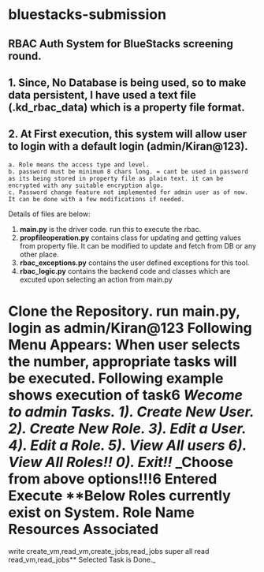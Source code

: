 # bluestacks-submission
## RBAC Auth System for BlueStacks screening round.
## 1. Since, No Database is being used, so to make data persistent, I have used a text file (.kd_rbac_data) which is a property file format.
## 2. At First execution, this system will allow user to login with a default login (admin/Kiran@123).
    a. Role means the access type and level.
    b. password must be minimum 8 chars long. = cant be used in password as its being stored in property file as plain text. it can be encrypted with any suitable encryption algo.
    c. Password change feature not implemented for admin user as of now. It can be done with a few modifications if needed.

Details of files are below:
1. **main.py** is the driver code. run this to execute the rbac.
2. **propfileoperation.py** contains class for updating and getting values from property file. It can be modified to update and fetch from DB or any other place.
3. **rbac_exceptions.py** contains the user defined exceptions for this tool.
4. **rbac_logic.py** contains the backend code and classes which are excuted upon selecting an action from main.py

**Clone the Repository.**
run main.py, login as **admin/Kiran@123**
Following Menu Appears:
When user selects the number, appropriate tasks will be executed.
Following example shows execution of task6
_Wecome to admin Tasks.
1). Create New User.
2). Create New Role.
3). Edit a User.
4). Edit a Role.
5). View All users
6). View All Roles!!
0). Exit!!_
_Choose from above options!!!6
Entered Execute
**Below Roles currently exist on System.
Role Name       Resources Associated
==============================
write           create_vm,read_vm,create_jobs,read_jobs
super           all
read            read_vm,read_jobs**
Selected Task is Done._




